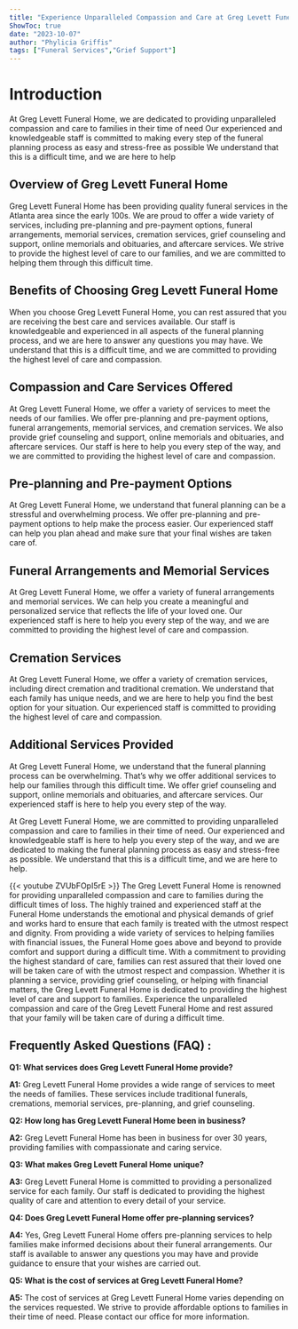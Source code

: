 ```yaml
---
title: "Experience Unparalleled Compassion and Care at Greg Levett Funeral Home"
ShowToc: true 
date: "2023-10-07"
author: "Phylicia Griffis" 
tags: ["Funeral Services","Grief Support"]
---
```

# Introduction

At Greg Levett Funeral Home, we are dedicated to providing unparalleled compassion and care to families in their time of need Our experienced and knowledgeable staff is committed to making every step of the funeral planning process as easy and stress-free as possible We understand that this is a difficult time, and we are here to help

## Overview of Greg Levett Funeral Home

Greg Levett Funeral Home has been providing quality funeral services in the Atlanta area since the early 100s. We are proud to offer a wide variety of services, including pre-planning and pre-payment options, funeral arrangements, memorial services, cremation services, grief counseling and support, online memorials and obituaries, and aftercare services. We strive to provide the highest level of care to our families, and we are committed to helping them through this difficult time.

## Benefits of Choosing Greg Levett Funeral Home

When you choose Greg Levett Funeral Home, you can rest assured that you are receiving the best care and services available. Our staff is knowledgeable and experienced in all aspects of the funeral planning process, and we are here to answer any questions you may have. We understand that this is a difficult time, and we are committed to providing the highest level of care and compassion.

## Compassion and Care Services Offered

At Greg Levett Funeral Home, we offer a variety of services to meet the needs of our families. We offer pre-planning and pre-payment options, funeral arrangements, memorial services, and cremation services. We also provide grief counseling and support, online memorials and obituaries, and aftercare services. Our staff is here to help you every step of the way, and we are committed to providing the highest level of care and compassion.

## Pre-planning and Pre-payment Options

At Greg Levett Funeral Home, we understand that funeral planning can be a stressful and overwhelming process. We offer pre-planning and pre-payment options to help make the process easier. Our experienced staff can help you plan ahead and make sure that your final wishes are taken care of. 

## Funeral Arrangements and Memorial Services

At Greg Levett Funeral Home, we offer a variety of funeral arrangements and memorial services. We can help you create a meaningful and personalized service that reflects the life of your loved one. Our experienced staff is here to help you every step of the way, and we are committed to providing the highest level of care and compassion.

## Cremation Services

At Greg Levett Funeral Home, we offer a variety of cremation services, including direct cremation and traditional cremation. We understand that each family has unique needs, and we are here to help you find the best option for your situation. Our experienced staff is committed to providing the highest level of care and compassion.

## Additional Services Provided

At Greg Levett Funeral Home, we understand that the funeral planning process can be overwhelming. That’s why we offer additional services to help our families through this difficult time. We offer grief counseling and support, online memorials and obituaries, and aftercare services. Our experienced staff is here to help you every step of the way.

At Greg Levett Funeral Home, we are committed to providing unparalleled compassion and care to families in their time of need. Our experienced and knowledgeable staff is here to help you every step of the way, and we are dedicated to making the funeral planning process as easy and stress-free as possible. We understand that this is a difficult time, and we are here to help.

{{< youtube ZVUbFOpI5rE >}} 
The Greg Levett Funeral Home is renowned for providing unparalleled compassion and care to families during the difficult times of loss. The highly trained and experienced staff at the Funeral Home understands the emotional and physical demands of grief and works hard to ensure that each family is treated with the utmost respect and dignity. From providing a wide variety of services to helping families with financial issues, the Funeral Home goes above and beyond to provide comfort and support during a difficult time. With a commitment to providing the highest standard of care, families can rest assured that their loved one will be taken care of with the utmost respect and compassion. Whether it is planning a service, providing grief counseling, or helping with financial matters, the Greg Levett Funeral Home is dedicated to providing the highest level of care and support to families. Experience the unparalleled compassion and care of the Greg Levett Funeral Home and rest assured that your family will be taken care of during a difficult time.

## Frequently Asked Questions (FAQ) :
**Q1: What services does Greg Levett Funeral Home provide?**

**A1:** Greg Levett Funeral Home provides a wide range of services to meet the needs of families. These services include traditional funerals, cremations, memorial services, pre-planning, and grief counseling.

**Q2: How long has Greg Levett Funeral Home been in business?**

**A2:** Greg Levett Funeral Home has been in business for over 30 years, providing families with compassionate and caring service.

**Q3: What makes Greg Levett Funeral Home unique?**

**A3:** Greg Levett Funeral Home is committed to providing a personalized service for each family. Our staff is dedicated to providing the highest quality of care and attention to every detail of your service.

**Q4: Does Greg Levett Funeral Home offer pre-planning services?**

**A4:** Yes, Greg Levett Funeral Home offers pre-planning services to help families make informed decisions about their funeral arrangements. Our staff is available to answer any questions you may have and provide guidance to ensure that your wishes are carried out.

**Q5: What is the cost of services at Greg Levett Funeral Home?**

**A5:** The cost of services at Greg Levett Funeral Home varies depending on the services requested. We strive to provide affordable options to families in their time of need. Please contact our office for more information.



